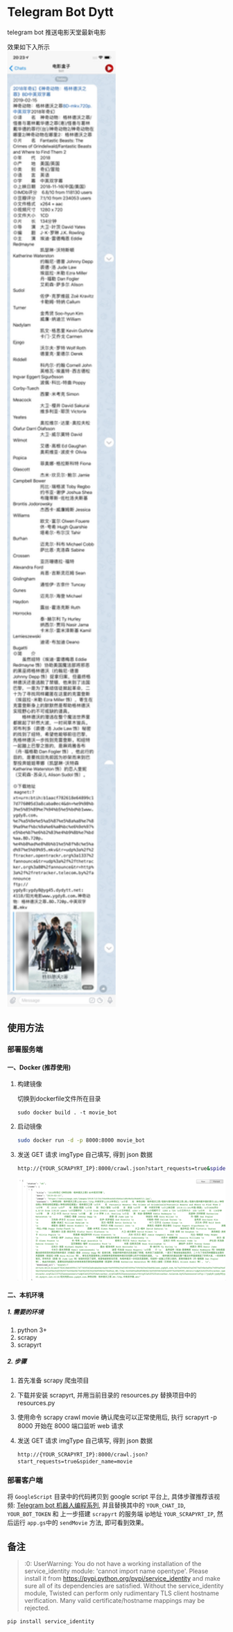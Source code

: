 Telegram Bot Dytt
================

telegram bot 推送电影天堂最新电影

效果如下入所示 <br>
<img src="./images/tg.jpg" width="250px" ></img>

## 使用方法

### 部署服务端

#### 一、Docker (推荐使用)
1. 构建镜像 

   切换到dockerfile文件所在目录

   ```
   sudo docker build . -t movie_bot
   ```

2. 启动镜像

   ```bash
   sudo docker run -d -p 8000:8000 movie_bot
   ```

3. 发送 GET 请求 imgType 自己填写, 得到 json 数据

   ```bash
   http://{YOUR_SCRAPYRT_IP}:8000/crawl.json?start_requests=true&spider_name=movie
   ```
   ![scrapyrt](./images/scrapyrt.png)

#### 二、本机环境

##### 1. 需要的环境

1. python 3+
2. scrapy
3. scrapyrt

##### 2. 步骤

1. 首先准备 scrapy 爬虫项目

2. 下载并安装 scrapyrt, 并用当前目录的 resources.py 替换项目中的 resources.py

3. 使用命令 scrapy crawl movie 确认爬虫可以正常使用后, 执行 scrapyrt -p 8000 开始在 8000 端口监听 web 请求

4. 发送 GET 请求 imgType 自己填写, 得到 json 数据

   ```
   http://{YOUR_SCRAPYRT_IP}:8000/crawl.json?start_requests=true&spider_name=movie
   ```

### 部署客户端
将 `GoogleScript` 目录中的代码拷贝到 google script 平台上, 具体步骤推荐该视频: [Telegram bot 机器人编程系列](https://www.youtube.com/watch?v=SxwsGWlMfP4), 并且替换其中的 `YOUR_CHAT_ID`, `YOUR_BOT_TOKEN` 和 上一步搭建 `scrapyrt` 的服务端 ip地址 `YOUR_SCRAPYRT_IP`, 然后运行 `app.gs`中的 `sendMovie` 方法, 即可看到效果。

## 备注

>:0: UserWarning: You do not have a working installation of the service_identity module: 'cannot import name opentype'. Please install it from https://pypi.python.org/pypi/service_identity and make sure all of its dependencies are satisfied. Without the service_identity module, Twisted can perform only rudimentary TLS client hostname verification. Many valid certificate/hostname mappings may be rejected.
```
pip install service_identity
```